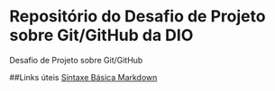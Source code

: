 # Repositório do Desafio de Projeto sobre Git/GitHub da DIO
Desafio de Projeto sobre Git/GitHub


##Links úteis
[Sintaxe Básica Markdown](https://www.markdownguide.org/basic-syntax/)
